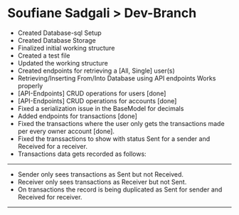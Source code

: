 # Soufiane Sadgali > Dev-Branch
* Created Database-sql Setup
* Created Database Storage
* Finalized initial working structure
* Created a test file
* Updated the working structure
* Created endpoints for retrieving a [All, Single] user(s)
* Retrieving/Inserting From/Into Database using API endpoints Works properly
* [API-Endpoints] CRUD operations for users [done]
* [API-Endpoints] CRUD operations for accounts [done]
* Fixed a serialization issue in the BaseModel for decimals
* Added endpoints for transactions [done]
* Fixed the transactions where the user only gets the transactions made per every owner account [done].
* Fixed the transsactions to show with status Sent for a sender and Received for a receiver.
* Transactions data gets recorded as follows:
**********************************************************************************************
* Sender only sees transactions as Sent but not Received.
* Receiver only sees transactions as Receiver but not Sent.
* On transactions the record is being duplicated as Sent for sender and Received for receiver.
**********************************************************************************************
